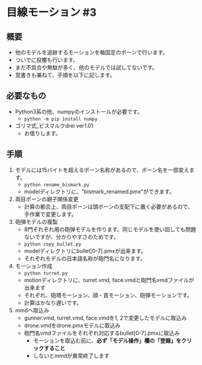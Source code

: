 # 目線モーション #3
## 概要
* 他のモデルを追跡するモーションを軸固定のボーンで行います。
* ついでに投擲も行います。
* まだ不具合や無駄が多く、他のモデルでは試してないです。
* 覚書きも兼ねて、手順を以下に記します。

## 必要なもの
* Python3系の他、numpyのインストールが必要です。
    * `python -m pip install numpy`
* ゴリマ式\_ビスマルクdrei ver1.01
    * お借りします。

## 手順
1. モデルには15バイトを超えるボーン名称があるので、ボーン名を一部変えます。
    * `python rename_bismark.py`
    * modelディレクトリに、"bismark_renamed.pmx"ができます。
2. 両目ボーンの親子関係変更
    * 計算の都合上、両目ボーンは頭ボーンの支配下に置く必要があるので、手作業で変更します。
3. 砲弾モデルの複製
    * 8門それぞれ用の砲弾モデルを作ります。同じモデルを使い回しても問題ないですが、分かりやすさのためです。
    * `python copy_bullet.py`
    * modelディレクトリにbullet[0-7].pmxが出来ます。
    * それぞれモデルの日本語名称が砲門名になります。
4. モーション作成
    * `python turret.py`
    * motionディレクトリに、turret.vmd, face.vmdと砲門名vmdファイルが出来ます
    * それぞれ、砲塔モーション、顔・首モーション、砲弾モーションです。
    * 計算はかなり遅いです。
5. mmdへ取込み
    * gunner.vmd, turret.vmd, face.vmdを1, 2で変更したモデルに取込み
    * drone.vmdをdrone.pmxモデルに取込み
    * 砲門名vmdファイルをそれぞれ対応するbullet[0-7].pmxに取込み
        * モーションを取込む前に、**必ず「モデル操作」欄の「登録」をクリックすること**
        * しないとmmdが異常終了します
